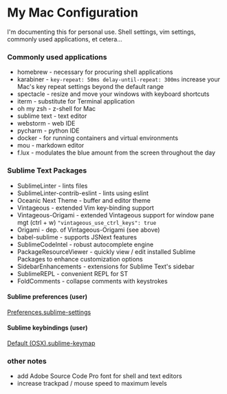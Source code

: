 # My Mac Configuration
I'm documenting this for personal use. Shell settings, vim settings, commonly used applications, et cetera...

### Commonly used applications
* homebrew - necessary for procuring shell applications
* karabiner - `key-repeat: 50ms delay-until-repeat: 300ms` increase your Mac's key repeat settings beyond the default range
* spectacle - resize and move your windows with keyboard shortcuts
* iterm - substitute for Terminal application
* oh my zsh - z-shell for Mac
* sublime text - text editor
* webstorm - web IDE
* pycharm - python IDE
* docker - for running containers and virtual environments
* mou - markdown editor
* f.lux - modulates the blue amount from the screen throughout the day

### Sublime Text Packages
* SublimeLinter - lints files
* SublimeLinter-contrib-eslint - lints using eslint
* Oceanic Next Theme - buffer and editor theme
* Vintageous - extended Vim key-binding support
* Vintageous-Origami - extended Vintageous support for window pane mgt (ctrl + w) `"vintageous_use_ctrl_keys": true`
* Origami - dep. of Vintageous-Origami (see above)
* babel-sublime - supports JSNext features
* SublimeCodeIntel - robust autocomplete engine
* PackageResourceViewer - quickly view / edit installed Sublime Packages to enhance customization options
* SidebarEnhancements - extensions for Sublime Text's sidebar
* SublimeREPL - convenient REPL for ST
* FoldComments - collapse comments with keystrokes

#### Sublime preferences (user)

[Preferences.sublime-settings](https://github.com/wpcarro/pc_settings/blob/master/Preferences.sublime-settings)

#### Sublime keybindings (user)

[Default (OSX).sublime-keymap](https://github.com/wpcarro/pc_settings/blob/master/Default%20(OSX).sublime-keymap)

### other notes
* add Adobe Source Code Pro font for shell and text editors
* increase trackpad / mouse speed to maximum levels
